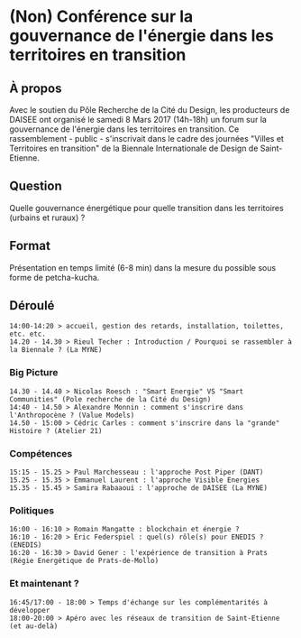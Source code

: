 # (Non) Conférence sur la gouvernance de l'énergie dans les territoires en transition

## À propos

Avec le soutien du Pôle Recherche de la Cité du Design, les producteurs de DAISEE ont organisé le samedi 8 Mars 2017 (14h-18h) un forum sur la gouvernance de l'énergie dans les territoires en transition. Ce rassemblement - public - s'inscrivait dans le cadre des journées "Villes et Territoires en transition" de la Biennale Internationale de Design de Saint-Etienne.

## Question

Quelle gouvernance énergétique pour quelle transition dans les territoires (urbains et ruraux) ?

## Format

Présentation en temps limité (6-8 min) dans la mesure du possible sous forme de petcha-kucha. 

## Déroulé 

    14:00-14:20 > accueil, gestion des retards, installation, toilettes, etc. etc.
    14.20 - 14.30 > Rieul Techer : Introduction / Pourquoi se rassembler à la Biennale ? (La MYNE)

### Big Picture

    14.30 - 14.40 > Nicolas Roesch : "Smart Energie" VS "Smart Communities" (Pole recherche de la Cité du Design)
    14:40 - 14.50 > Alexandre Monnin : comment s'inscrire dans l'Anthropocène ? (Value Models)
    14.50 - 15:00 > Cédric Carles : comment s'inscrire dans la "grande" Histoire ? (Atelier 21)

### Compétences

    15:15 - 15.25 > Paul Marchesseau : l'approche Post Piper (DANT)
    15.25 - 15.35 > Emmanuel Laurent : l'approche Visible Energies
    15.35 - 15.45 > Samira Rabaaoui : l'approche de DAISEE (La MYNE)

### Politiques

    16:00 - 16:10 > Romain Mangatte : blockchain et énergie ?
    16:10 - 16:20 > Éric Federspiel : quel(s) rôle(s) pour ENEDIS ? (ENEDIS)
    16:20 - 16:30 > David Gener : l'expérience de transition à Prats (Régie Energétique de Prats-de-Mollo)

### Et maintenant ?

    16:45/17:00 - 18:00 > Temps d'échange sur les complémentarités à développer
    18:00-20:00 > Apéro avec les réseaux de transition de Saint-Etienne (et au-delà)

